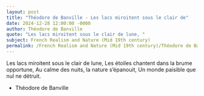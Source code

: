 ```yaml
---
layout: post
title: "Théodore de Banville - Les lacs miroitent sous le clair de"
date: 2024-12-28 12:00:00 -0000
author: Théodore de Banville
quote: "Les lacs miroitent sous le clair de lune, "
subject: French Realism and Nature (Mid 19th century)
permalink: /French Realism and Nature (Mid 19th century)/Théodore de Banville/Théodore de Banville - Les lacs miroitent sous le clair de
---
```


Les lacs miroitent sous le clair de lune, 
Les étoiles chantent dans la brume opportune, 
Au calme des nuits, la nature s’épanouit, 
Un monde paisible que nul ne détruit.

- Théodore de Banville
